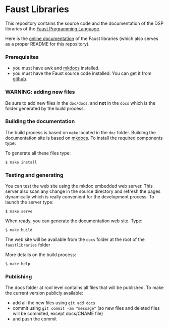 # Faust Libraries

This repository contains the source code and the documentation of the DSP libraries of the [Faust Programming Language](https://faust.grame.fr). 

Here is the [online documentation](https://faustlibraries.grame.fr) of the Faust libraries (which also serves as a proper README for this repository).

### Prerequisites
- you must have awk and [mkdocs](https://www.mkdocs.org/) installed.
- you must have the Faust source code installed. You can get it from [github](https://github.com/grame-cncm/faust).

###  WARNING: adding new files

Be sure to add new files in the `doc/docs`, and **not** in the `docs` which is the folder generated by the build process.

### Building the documentation

The build process is based on `make` located in the `doc` folder. Building the documentation site is based on [mkdocs](https://www.mkdocs.org/).
To install the required components type:

To generate all these files type:
~~~~~~~~~~~~~~~~
$ make install
~~~~~~~~~~~~~~~~

### Testing and generating

You can test the web site using the mkdoc embedded web server. This server also scan any change in the source directory and refresh the pages dynamically which is really convenient for the development process. To launch the server type:
~~~~~~~~~~~~~~~~
$ make serve
~~~~~~~~~~~~~~~~

When ready, you can generate the documentation web site. Type:
~~~~~~~~~~~~~~~~
$ make build
~~~~~~~~~~~~~~~~
The web site will be available from the `docs` folder at the root of the `faustlibraries` folder

More details on the build process:
~~~~~~~~~~~~~~~~
$ make help
~~~~~~~~~~~~~~~~

### Publishing 

The docs folder at rool level contains all files that will be published. To make the current version publicly available:
- add all the new files using `git add docs`
- commit using `git commit -am "message"` (so new files and deleted files will be commited, except docs/CNAME file) 
- and push the commit
